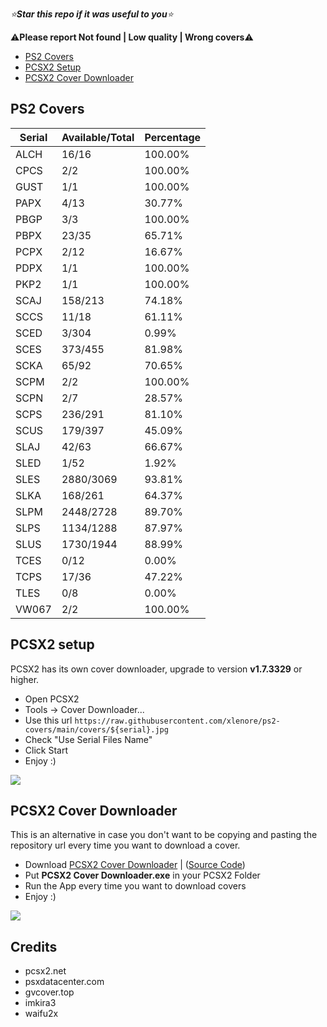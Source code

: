 *⭐**Star this repo if it was useful to you**⭐*

⚠️**Please report Not found | Low quality | Wrong covers**⚠️

- [PS2 Covers](https://github.com/xlenore/ps2-covers#ps2-covers "PS2 Covers")
- [PCSX2 Setup](https://github.com/xlenore/ps2-covers#pcsx2-setup "PCSX2 Setup")
- [PCSX2 Cover Downloader](https://github.com/xlenore/ps2-covers#PCSX2-Cover-Downloader)

## PS2 Covers
| Serial |  Available/Total |  Percentage  |
| ------ |  --------------- |  ----------  |
| ALCH | 16/16 | 100.00% |
| CPCS | 2/2 | 100.00% |
| GUST | 1/1 | 100.00% |
| PAPX | 4/13 | 30.77% |
| PBGP | 3/3 | 100.00% |
| PBPX | 23/35 | 65.71% |
| PCPX | 2/12 | 16.67% |
| PDPX | 1/1 | 100.00% |
| PKP2 | 1/1 | 100.00% |
| SCAJ | 158/213 | 74.18% |
| SCCS | 11/18 | 61.11% |
| SCED | 3/304 | 0.99% |
| SCES | 373/455 | 81.98% |
| SCKA | 65/92 | 70.65% |
| SCPM | 2/2 | 100.00% |
| SCPN | 2/7 | 28.57% |
| SCPS | 236/291 | 81.10% |
| SCUS | 179/397 | 45.09% |
| SLAJ | 42/63 | 66.67% |
| SLED | 1/52 | 1.92% |
| SLES | 2880/3069 | 93.81% |
| SLKA | 168/261 | 64.37% |
| SLPM | 2448/2728 | 89.70% |
| SLPS | 1134/1288 | 87.97% |
| SLUS | 1730/1944 | 88.99% |
| TCES | 0/12 | 0.00% |
| TCPS | 17/36 | 47.22% |
| TLES | 0/8 | 0.00% |
| VW067 | 2/2 | 100.00% |

## PCSX2 setup
PCSX2 has its own cover downloader, upgrade to version **v1.7.3329** or higher.
- Open PCSX2
- Tools -> Cover Downloader...
- Use this url `https://raw.githubusercontent.com/xlenore/ps2-covers/main/covers/${serial}.jpg`
- Check "Use Serial Files Name"
- Click Start
- Enjoy :)

[![](https://i.imgur.com/jTGL0HH.gif)](https://i.imgur.com/jTGL0HH.gif)

## PCSX2 Cover Downloader
This is an alternative in case you don't want to be copying and pasting the repository url every time you want to download a cover.
- Download [PCSX2 Cover Downloader](https://github.com/xlenore/ps2-covers/raw/main/PCSX2-cover-downloader/PCSX2%20cover%20downloader.exe) | ([Source Code](https://raw.githubusercontent.com/xlenore/ps2-covers/main/PCSX2-cover-downloader/PCSX2%20cover%20downloader.py))
- Put **PCSX2 Cover Downloader.exe** in your PCSX2 Folder
- Run the App every time you want to download covers
- Enjoy :)

[![](https://i.imgur.com/TJ7R7cJ.png)](https://i.imgur.com/TJ7R7cJ.png)


## Credits
* pcsx2.net
* psxdatacenter.com
* gvcover.top
* imkira3
* waifu2x

